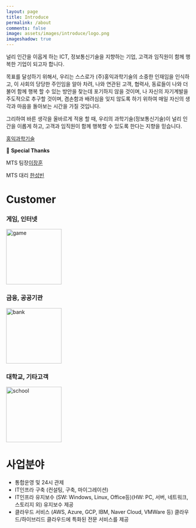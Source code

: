```yaml
---
layout: page
title: Introduce
permalink: /about
comments: false
image: assets/images/introduce/logo.png
imageshadow: true
---
```

널리 인간을 이옵게 하는 ICT, 정보통신기술을 지향하는 기업, 고객과 임직원이 함께 행복한 기업이 되고자 합니다.

목표를 달성하기 위해서, 우리는 스스로가 (주)홍익과학기술의 소중한 인재임을 인식하고, 이 사회의 당당한 주인임을 알아 차려, 나와 연관된 고객, 협력사, 동료들이
나와 더불어 함께 행복 할 수 있는 방안을 찾는데 포기하지 않을 것이며, 나 자신의 자기계발을 주도적으로 추구할 것이며, 겸손함과 배려심을 잊지 않도록 하기 위하여
매일 자신의 생각과 마음을 돌아보는 시간을 가질 것입니다.

그리하여 바른 생각을 올바르게 적용 할 때, 우리의 과학기술(정보통신기술)이 널리 인간을 이롭게 하고, 고객과 임직원이 함께 행복할 수 있도록 한다는 지향을 믿습니다.

[홍익과학기술](https://hongikit.com/)

💖 **Special Thanks**

MTS 팀장[이장훈](http://hongikit.com/)

MTS 대리 [한성빈](https://hongikit.com/)

# Customer

### 게임, 인터넷

<img width="150" alt="game" src="https://user-images.githubusercontent.com/85655740/136919196-dcba7aa8-c01f-45d6-8f59-f42fd6efcd80.png">

### 금융, 공공기관

<img width="150" alt="bank" src="https://user-images.githubusercontent.com/85655740/136919520-b40c038a-7577-4d78-b2a3-f50164273f8c.png">

### 대학교, 기타고객

<img width="150" alt="school" src="https://user-images.githubusercontent.com/85655740/136919529-b8ed1dfd-f07a-42d4-b547-f7ded9885275.png">

# 사업분야

- 통합운영 및 24시 관제
- IT인프라 구축 (컨설팅, 구축, 마이그레이션)
- IT인프라 유지보수 (SW: Windows, Linux, Office등)(HW: PC, 서버, 네트워크, 스토리지 외) 유지보수 제공
- 클라우드 서비스 (AWS, Azure, GCP, IBM, Naver Cloud, VMWare 등) 클라우드/하이브리드 클라우드에 특화된 전문 서비스를 제공